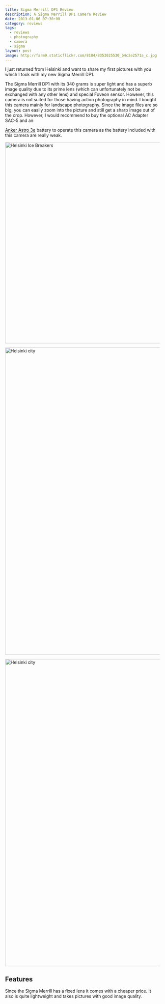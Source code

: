 ```yaml
---
title: Sigma Merrill DP1 Review
description: A Sigma Merrill DP1 Camera Review
date: 2013-01-06 07:30:00
category: reviews
tags:
  - reviews
  - photography
  - camera
  - sigma
layout: post
image: http://farm9.staticflickr.com/8184/8353025530_b4c2e2571a_c.jpg
---
```

I just returned from Helsinki and want to share my first pictures with you which I took with my new Sigma Merrill DP1.

The Sigma Merrill DP1 with its 340 grams is super light and has a superb image quality due to its prime lens (which can unfortunately not be exchanged with any other lens) and special Foveon sensor. However, this camera is not suited for those having action photography in mind. I bought this camera mainly for landscape photography. Since the image files are so big, you can easily zoom into the picture and still get a sharp image out of the crop. However, I would recommend to buy the optional AC Adapter SAC-5 and an
  
<a href="http://hikeventures.com/how-to-charge-your-batteries-when-you-are-outdoors/" target="_self">Anker Astro 3e</a> battery to operate this camera as the battery included with this camera are really weak.
  
<img src="http://farm9.staticflickr.com/8184/8353025530_b4c2e2571a_c.jpg" width="1000" height="655" alt="Helsinki Ice Breakers"></a>
  
<!-- more -->
<img src="http://farm9.staticflickr.com/8468/8351963809_ef1ef59998_c.jpg" width="1000"  alt="Helsinki city"><br>
  
<img src="http://farm9.staticflickr.com/8224/8351964469_62a6d31549_c.jpg" width="1000"  alt="Helsinki city"><br>
  
## Features
Since the Sigma Merrill has a fixed lens it comes with a cheaper price. It also is quite lightweight and takes pictures with good image quality.
